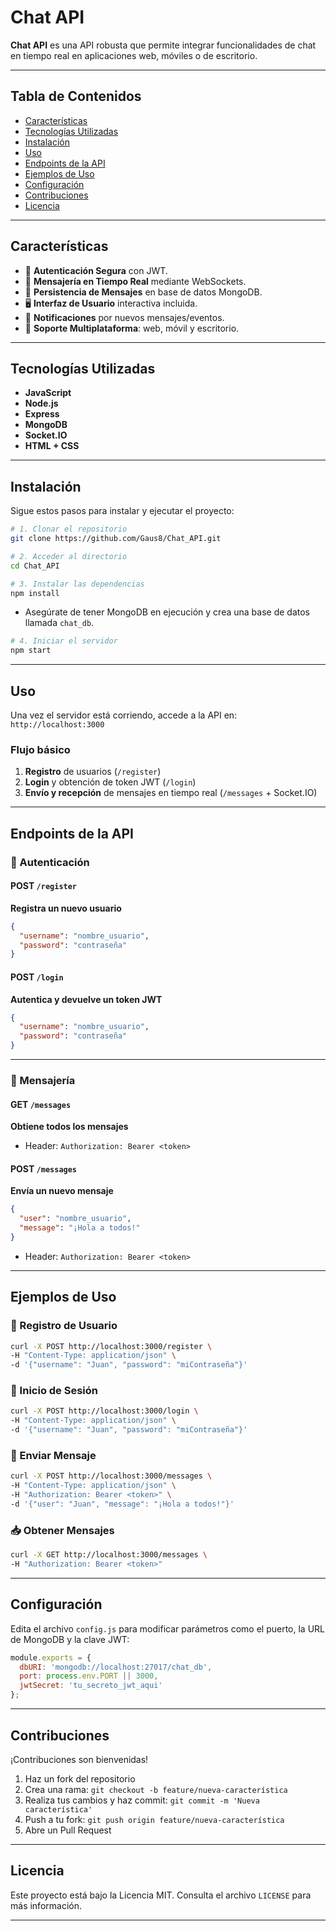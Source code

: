 # Chat API

**Chat API** es una API robusta que permite integrar funcionalidades de chat en tiempo real en aplicaciones web, móviles o de escritorio.

---

## Tabla de Contenidos

- [Características](#características)
- [Tecnologías Utilizadas](#tecnologías-utilizadas)
- [Instalación](#instalación)
- [Uso](#uso)
- [Endpoints de la API](#endpoints-de-la-api)
- [Ejemplos de Uso](#ejemplos-de-uso)
- [Configuración](#configuración)
- [Contribuciones](#contribuciones)
- [Licencia](#licencia)

---

## Características

- 🔐 **Autenticación Segura** con JWT.
- 💬 **Mensajería en Tiempo Real** mediante WebSockets.
- 💾 **Persistencia de Mensajes** en base de datos MongoDB.
- 🖥️ **Interfaz de Usuario** interactiva incluida.
- 🔔 **Notificaciones** por nuevos mensajes/eventos.
- 📱 **Soporte Multiplataforma**: web, móvil y escritorio.

---

## Tecnologías Utilizadas

- **JavaScript**
- **Node.js**
- **Express**
- **MongoDB**
- **Socket.IO**
- **HTML + CSS**

---

## Instalación

Sigue estos pasos para instalar y ejecutar el proyecto:

```bash
# 1. Clonar el repositorio
git clone https://github.com/Gaus8/Chat_API.git

# 2. Acceder al directorio
cd Chat_API

# 3. Instalar las dependencias
npm install
```

- Asegúrate de tener MongoDB en ejecución y crea una base de datos llamada `chat_db`.

```bash
# 4. Iniciar el servidor
npm start
```

---

## Uso

Una vez el servidor está corriendo, accede a la API en:  
`http://localhost:3000`

### Flujo básico

1. **Registro** de usuarios (`/register`)
2. **Login** y obtención de token JWT (`/login`)
3. **Envío y recepción** de mensajes en tiempo real (`/messages` + Socket.IO)

---

## Endpoints de la API

### 🔐 Autenticación

#### POST `/register`
**Registra un nuevo usuario**

```json
{
  "username": "nombre_usuario",
  "password": "contraseña"
}
```

#### POST `/login`
**Autentica y devuelve un token JWT**

```json
{
  "username": "nombre_usuario",
  "password": "contraseña"
}
```

---

### 💬 Mensajería

#### GET `/messages`
**Obtiene todos los mensajes**

- Header: `Authorization: Bearer <token>`

#### POST `/messages`
**Envía un nuevo mensaje**

```json
{
  "user": "nombre_usuario",
  "message": "¡Hola a todos!"
}
```

- Header: `Authorization: Bearer <token>`

---

## Ejemplos de Uso

### 📌 Registro de Usuario

```bash
curl -X POST http://localhost:3000/register \
-H "Content-Type: application/json" \
-d '{"username": "Juan", "password": "miContraseña"}'
```

### 🔑 Inicio de Sesión

```bash
curl -X POST http://localhost:3000/login \
-H "Content-Type: application/json" \
-d '{"username": "Juan", "password": "miContraseña"}'
```

### 💬 Enviar Mensaje

```bash
curl -X POST http://localhost:3000/messages \
-H "Content-Type: application/json" \
-H "Authorization: Bearer <token>" \
-d '{"user": "Juan", "message": "¡Hola a todos!"}'
```

### 📥 Obtener Mensajes

```bash
curl -X GET http://localhost:3000/messages \
-H "Authorization: Bearer <token>"
```

---

## Configuración

Edita el archivo `config.js` para modificar parámetros como el puerto, la URL de MongoDB y la clave JWT:

```javascript
module.exports = {
  dbURI: 'mongodb://localhost:27017/chat_db',
  port: process.env.PORT || 3000,
  jwtSecret: 'tu_secreto_jwt_aqui'
};
```

---

## Contribuciones

¡Contribuciones son bienvenidas!

1. Haz un fork del repositorio
2. Crea una rama: `git checkout -b feature/nueva-característica`
3. Realiza tus cambios y haz commit: `git commit -m 'Nueva característica'`
4. Push a tu fork: `git push origin feature/nueva-característica`
5. Abre un Pull Request

---

## Licencia

Este proyecto está bajo la Licencia MIT. Consulta el archivo `LICENSE` para más información.

---
